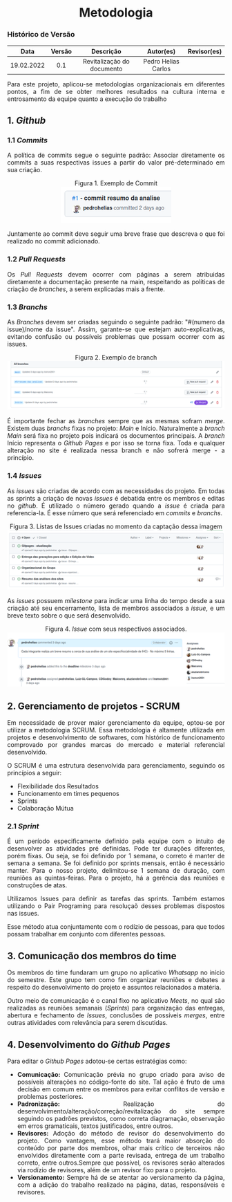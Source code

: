 # <center>Metodologia

### Histórico de Versão

|    Data    | Versão |         Descrição          |      Autor(es)      | Revisor(es) |
| :--------: | :----: | :------------------------: | :-----------------: | :---------: |
| 19.02.2022 |  0.1   | Revitalização do documento | Pedro Helias Carlos |             |

<div align="justify">

<p>Para este projeto, aplicou-se metodologias organizacionais em diferentes pontos, a fim de se obter melhores resultados na cultura interna e entrosamento da equipe quanto a execução do trabalho</p>

## 1. <i>Github</i>

### 1.1 <i>Commits</i>

<p>A política de commits segue o seguinte padrão: Associar diretamente os commits a suas respectivas issues a partir do valor pré-determinado em sua criação. </p>

<div align="center">

<figcaption>Figura 1. Exemplo de Commit</figcaption>

<img src="https://github.com/Interacao-Humano-Computador/2021.2-Grupo-05-Yale/blob/inicio/docs/documentos/imagens/commit.png?raw=true"  />

</div>

<p>Juntamente ao commit deve seguir uma breve frase que descreva o que foi realizado no commit adicionado.</p>

### 1.2 <i>Pull Requests</i>

<p>Os <i>Pull Requests</i> devem ocorrer com páginas a serem atribuidas diretamente a documentação presente na main, respeitando as políticas de criação de <i>branches</i>, a serem explicadas mais a frente. </p>

### 1.3 <i>Branchs</i>

<p>As <i>Branches</i> devem ser criadas seguindo o seguinte padrão: "#(numero da issue)/nome da issue". Assim, garante-se que estejam auto-explicativas, evitando confusão ou possíveis problemas que possam ocorrer com as issues.</p>

<div align="center">

<figcaption>Figura 2. Exemplo de branch</figcaption>

<img src="https://github.com/Interacao-Humano-Computador/2021.2-Grupo-05-Yale/blob/inicio/docs/documentos/imagens/branch.png?raw=true"  />

</div>

<p>É importante fechar as <i>branches</i> sempre que as mesmas sofram <i>merge</i>. Existem duas <i>branchs</i> fixas no projeto: <i>Main</i> e Início. Naturalmente a <i>branch</i> <i>Main</i> será fixa no projeto pois indicará os documentos principais. A <i>branch</i> Início representa o <i>Github Pages</i> e por isso se torna fixa. Toda e qualquer alteração no site é realizada nessa branch e não sofrerá merge - a princípio.</p>

### 1.4 <i>Issues</i>

<p>As <i>issues</i> são criadas de acordo com as necessidades do projeto. Em todas as sprints a criação de novas <i>issues</i> é debatida entre os membros e editas no <i>github</i>. É utilizado o número gerado quando a <i>issue</i> é criada para referencia-la. É esse número que será referenciado em <i>commits</i> e <i>branchs</i>.</p>

<div align="center">

<figcaption>Figura 3. Listas de  Issues criadas no momento da captação dessa imagem</figcaption>

<img src="https://github.com/Interacao-Humano-Computador/2021.2-Grupo-05-Yale/blob/inicio/docs/documentos/imagens/issues.png?raw=true"  />

</div>

<p>As <i>issues</i> possuem <i>milestone</i> para indicar uma linha do tempo desde a sua criação até seu encerramento, lista de membros associados a <i>issue</i>, e um breve texto sobre o que será desenvolvido.</p>

<div align="center">

<figcaption>Figura 4. <i>Issue</i> com seus respectivos associados.</figcaption>

<img src="https://github.com/Interacao-Humano-Computador/2021.2-Grupo-05-Yale/blob/inicio/docs/documentos/imagens/milestone.png?raw=true"  />

</div>

## 2. Gerenciamento de projetos - SCRUM

<p>Em necessidade de prover maior gerenciamento da equipe, optou-se por utilizar a metodologia SCRUM. Essa metodologia é altamente utilizada em projetos e desenvolvimento de softwares, com histórico de funcionamento comprovado por grandes marcas do mercado e material referencial desenvolvido. </p>

<p>O SCRUM é uma estrutura desenvolvida para gerenciamento, seguindo os princípios a seguir:</p>

<ul>
    <li>Flexibilidade  dos Resultados</li>
    <li>Funcionamento em times pequenos</li>
    <li>Sprints</li>
    <li>Colaboração Mútua</li>

</ul>

### 2.1 <i>Sprint</i>

<p>É um período especificamente definido pela equipe com o intuito de desenvolver as atividades pré definidas. Pode ter durações diferentes, porém fixas. Ou seja, se foi definido por 1 semana, o correto é manter de semana a semana. Se foi definido por sprints mensais, então é necessário manter. Para o nosso projeto, delimitou-se 1 semana de duração, com reuniões as quintas-feiras. Para o projeto, há a gerência das reuniões e construções de atas. </p>

<p>Utilizamos Issues para definir as tarefas das sprints.
Também estamos utilizando o Pair Programing para resoluçaõ desses problemas dispostos nas issues.
</p>

<p>Esse método atua conjuntamente com o rodízio de pessoas, para que todos possam trabalhar em conjunto com diferentes pessoas. </p>

## 3. Comunicação dos membros do time

<p>Os membros do time fundaram um grupo no aplicativo <i>Whatsapp</i> no início do semestre. Este grupo tem como fim organizar reuniões e debates a respeito do desenvolvimento do projeto e assuntos relacionados a matéria. </p>
<p>Outro meio de comunicação é o canal fixo no aplicativo <i>Meets</i>, no qual são realizadas as reuniões semanais (<i>Sprints</i>) para organização das entregas, abertura e fechamento de <i>Issues</i>, conclusões de possíveis <i>merges</i>, entre outras atividades com relevância para serem discutidas. </p>

## 4. Desenvolvimento do <i>Github Pages</i>

<p>Para editar o <i>Github Pages</i> adotou-se certas estratégias como:</p>

<ul>
    <li><b>Comunicação: </b>Comunicação prévia no grupo criado para aviso de possíveis alterações no código-fonte do site. Tal ação é fruto de uma decisão em comum entre os membros para evitar conflitos de versão e problemas posteriores. </li>
    <li><b>Padronização:</b> Realização do desenvolvimento/alteração/correção/revitalização do site sempre seguindo os padrões previstos, como correta diagramação, observação em erros gramaticais, textos justificados, entre outros. </li>
    <li><b>Revisores:</b> Adoção do método de revisor do desenvolvimento do projeto. Como vantagem, esse método trará maior absorção do conteúdo por parte dos membros, olhar mais crítico de terceiros não envolvidos diretamente com a parte revisada, entrega de um trabalho correto, entre outros.Sempre que possível, os revisores serão alterados via rodízio de revisores, além de um revisor fixo para o projeto.</li>
    <li><b>Versionamento:</b> Sempre há de se atentar ao versionamento da página, com a adição do trabalho realizado na página, datas, responsáveis e revisores.</li>
</ul>
